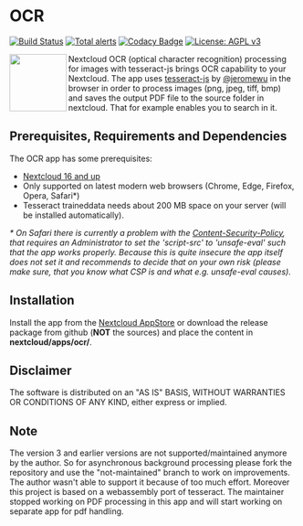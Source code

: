 # OCR
[![Build Status](https://travis-ci.org/janis91/ocr.svg?branch=master)](https://travis-ci.org/janis91/ocr) [![Total alerts](https://img.shields.io/lgtm/alerts/g/janis91/ocr.svg?logo=lgtm&logoWidth=18)](https://lgtm.com/projects/g/janis91/ocr/alerts/) [![Codacy Badge](https://api.codacy.com/project/badge/Grade/96e643bf329d473e9968b20ba4f11a50)](https://www.codacy.com/app/janis91/ocr?utm_source=github.com&amp;utm_medium=referral&amp;utm_content=janis91/ocr&amp;utm_campaign=Badge_Grade) [![License: AGPL v3](https://img.shields.io/badge/License-AGPL%20v3-blue.svg)](http://www.gnu.org/licenses/agpl-3.0)

<img align="left" src="screenshots/app.png" height="100">

Nextcloud OCR (optical character recognition) processing for images with tesseract-js brings OCR capability to your Nextcloud.
The app uses [tesseract-js](https://tesseract.projectnaptha.com/) by [@jeromewu](https://github.com/jeromewu) in the browser in order to process images (png, jpeg, tiff, bmp) and saves the output PDF file to the source folder in nextcloud. That for example enables you to search in it.

## Prerequisites, Requirements and Dependencies
The OCR app has some prerequisites:
 - [Nextcloud 16 and up](https://nextcloud.com/)
 - Only supported on latest modern web browsers (Chrome, Edge, Firefox, Opera, Safari*)
 - Tesseract traineddata needs about 200 MB space on your server (will be installed automatically).


_* On Safari there is currently a problem with the [Content-Security-Policy](https://developer.mozilla.org/en-US/docs/Web/HTTP/CSP), that requires an Administrator to set the 'script-src' to 'unsafe-eval' such that the app works properly. Because this is quite insecure the app itself does not set it and recommends to decide that on your own risk (please make sure, that you know what CSP is and what e.g. unsafe-eval causes)._

## Installation
Install the app from the [Nextcloud AppStore](http://apps.nextcloud.com) or download the release package from github (**NOT** the sources) and place the content in **nextcloud/apps/ocr/**.

## Disclaimer
The software is distributed on an "AS IS" BASIS, WITHOUT WARRANTIES OR
CONDITIONS OF ANY KIND, either express or implied.

## Note
The version 3 and earlier versions are not supported/maintained anymore by the author. So for asynchronous background processing please fork the repository and use the "not-maintained" branch to work on improvements. The author wasn't able to support it because of too much effort.
Moreover this project is based on a webassembly port of tesseract. The maintainer stopped working on PDF processing in this app and will start working on separate app for pdf handling.
